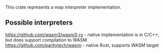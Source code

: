 This crate represents a map interpreter implementation.

## Possible interpreters

https://github.com/wasm3/wasm3-rs - native implementation is in C/C++, but does support compilation to WASM
https://github.com/paritytech/wasmi - native Rust, supports WASM target
